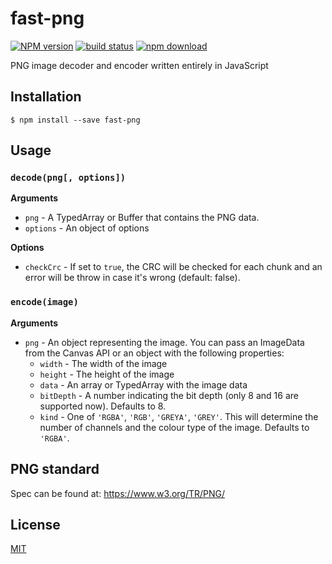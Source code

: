 # fast-png

  [![NPM version][npm-image]][npm-url]
  [![build status][travis-image]][travis-url]
  [![npm download][download-image]][download-url]

PNG image decoder and encoder written entirely in JavaScript

## Installation

```
$ npm install --save fast-png
```

## Usage

### `decode(png[, options])`

__Arguments__

* `png` - A TypedArray or Buffer that contains the PNG data.
* `options` - An object of options

__Options__

* `checkCrc` - If set to `true`, the CRC will be checked for each chunk and an error will be throw in case it's wrong (default: false).

### `encode(image)`

__Arguments__

* `png` - An object representing the image. You can pass an ImageData from the Canvas API or an object with the following properties:
  * `width` - The width of the image
  * `height` - The height of the image
  * `data` - An array or TypedArray with the image data
  * `bitDepth` - A number indicating the bit depth (only 8 and 16 are supported now). Defaults to 8.
  * `kind` - One of `'RGBA'`, `'RGB'`, `'GREYA'`, `'GREY'`. This will determine the number of channels and the colour type of the image. Defaults to `'RGBA'`.

## PNG standard

Spec can be found at: https://www.w3.org/TR/PNG/

## License

  [MIT](./LICENSE)

[npm-image]: https://img.shields.io/npm/v/fast-png.svg?style=flat-square
[npm-url]: https://www.npmjs.com/package/fast-png
[travis-image]: https://img.shields.io/travis/image-js/fast-png/master.svg?style=flat-square
[travis-url]: https://travis-ci.org/image-js/fast-png
[download-image]: https://img.shields.io/npm/dm/fast-png.svg?style=flat-square
[download-url]: https://www.npmjs.com/package/fast-png
